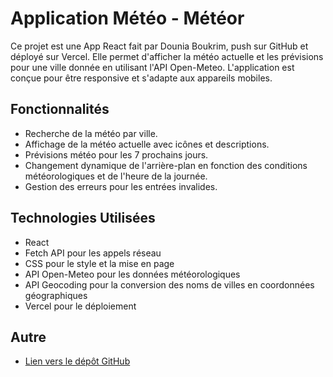 # Application Météo - Météor

Ce projet est une App React fait par Dounia Boukrim, push sur GitHub et déployé sur Vercel. 
Elle permet d'afficher la météo actuelle et les prévisions pour une ville donnée en utilisant l'API Open-Meteo. 
L'application est conçue pour être responsive et s'adapte aux appareils mobiles.

## Fonctionnalités
- Recherche de la météo par ville.
- Affichage de la météo actuelle avec icônes et descriptions.
- Prévisions météo pour les 7 prochains jours.
- Changement dynamique de l'arrière-plan en fonction des conditions météorologiques et de l'heure de la journée.
- Gestion des erreurs pour les entrées invalides.

## Technologies Utilisées
- React
- Fetch API pour les appels réseau
- CSS pour le style et la mise en page
- API Open-Meteo pour les données météorologiques
- API Geocoding pour la conversion des noms de villes en coordonnées géographiques
- Vercel pour le déploiement

## Autre 
- [Lien vers le dépôt GitHub](https://github.com/douniacodes/Meteor.git)